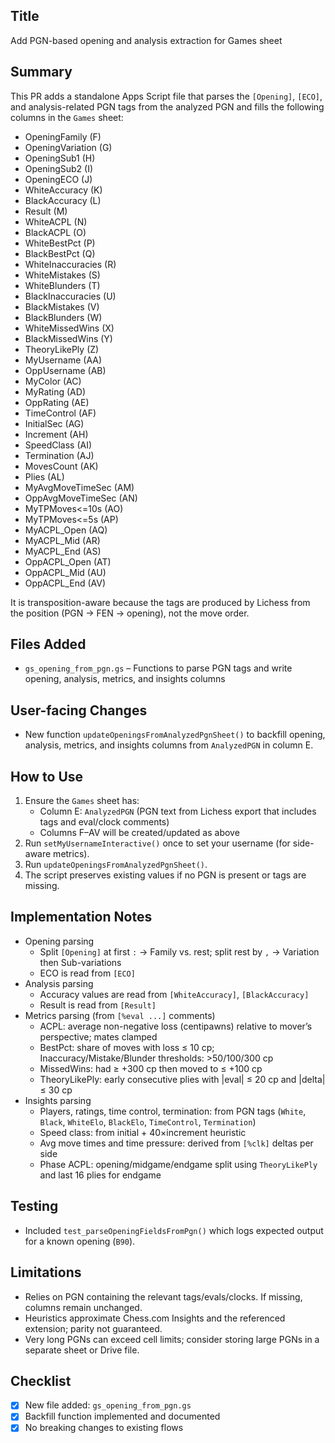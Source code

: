 ## Title
Add PGN-based opening and analysis extraction for Games sheet

## Summary
This PR adds a standalone Apps Script file that parses the `[Opening]`, `[ECO]`, and analysis-related PGN tags from the analyzed PGN and fills the following columns in the `Games` sheet:
- OpeningFamily (F)
- OpeningVariation (G)
- OpeningSub1 (H)
- OpeningSub2 (I)
- OpeningECO (J)
- WhiteAccuracy (K)
- BlackAccuracy (L)
- Result (M)
- WhiteACPL (N)
- BlackACPL (O)
- WhiteBestPct (P)
- BlackBestPct (Q)
- WhiteInaccuracies (R)
- WhiteMistakes (S)
- WhiteBlunders (T)
- BlackInaccuracies (U)
- BlackMistakes (V)
- BlackBlunders (W)
- WhiteMissedWins (X)
- BlackMissedWins (Y)
- TheoryLikePly (Z)
- MyUsername (AA)
- OppUsername (AB)
- MyColor (AC)
- MyRating (AD)
- OppRating (AE)
- TimeControl (AF)
- InitialSec (AG)
- Increment (AH)
- SpeedClass (AI)
- Termination (AJ)
- MovesCount (AK)
- Plies (AL)
- MyAvgMoveTimeSec (AM)
- OppAvgMoveTimeSec (AN)
- MyTPMoves<=10s (AO)
- MyTPMoves<=5s (AP)
- MyACPL_Open (AQ)
- MyACPL_Mid (AR)
- MyACPL_End (AS)
- OppACPL_Open (AT)
- OppACPL_Mid (AU)
- OppACPL_End (AV)

It is transposition-aware because the tags are produced by Lichess from the position (PGN → FEN → opening), not the move order.

## Files Added
- `gs_opening_from_pgn.gs` – Functions to parse PGN tags and write opening, analysis, metrics, and insights columns

## User-facing Changes
- New function `updateOpeningsFromAnalyzedPgnSheet()` to backfill opening, analysis, metrics, and insights columns from `AnalyzedPGN` in column E.

## How to Use
1) Ensure the `Games` sheet has:
   - Column E: `AnalyzedPGN` (PGN text from Lichess export that includes tags and eval/clock comments)
   - Columns F–AV will be created/updated as above
2) Run `setMyUsernameInteractive()` once to set your username (for side-aware metrics).
3) Run `updateOpeningsFromAnalyzedPgnSheet()`.
4) The script preserves existing values if no PGN is present or tags are missing.

## Implementation Notes
- Opening parsing
  - Split `[Opening]` at first `:` → Family vs. rest; split rest by `,` → Variation then Sub-variations
  - ECO is read from `[ECO]`
- Analysis parsing
  - Accuracy values are read from `[WhiteAccuracy]`, `[BlackAccuracy]`
  - Result is read from `[Result]`
- Metrics parsing (from `[%eval ...]` comments)
  - ACPL: average non-negative loss (centipawns) relative to mover’s perspective; mates clamped
  - BestPct: share of moves with loss ≤ 10 cp; Inaccuracy/Mistake/Blunder thresholds: >50/100/300 cp
  - MissedWins: had ≥ +300 cp then moved to ≤ +100 cp
  - TheoryLikePly: early consecutive plies with |eval| ≤ 20 cp and |delta| ≤ 30 cp
- Insights parsing
  - Players, ratings, time control, termination: from PGN tags (`White`, `Black`, `WhiteElo`, `BlackElo`, `TimeControl`, `Termination`)
  - Speed class: from initial + 40×increment heuristic
  - Avg move times and time pressure: derived from `[%clk]` deltas per side
  - Phase ACPL: opening/midgame/endgame split using `TheoryLikePly` and last 16 plies for endgame

## Testing
- Included `test_parseOpeningFieldsFromPgn()` which logs expected output for a known opening (`B90`).

## Limitations
- Relies on PGN containing the relevant tags/evals/clocks. If missing, columns remain unchanged.
- Heuristics approximate Chess.com Insights and the referenced extension; parity not guaranteed.
- Very long PGNs can exceed cell limits; consider storing large PGNs in a separate sheet or Drive file.

## Checklist
- [x] New file added: `gs_opening_from_pgn.gs`
- [x] Backfill function implemented and documented
- [x] No breaking changes to existing flows
